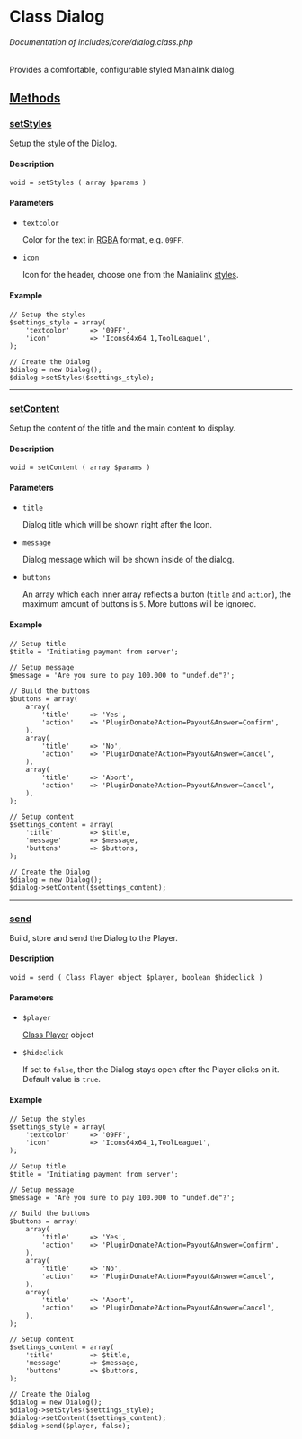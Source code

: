 # Class Dialog
###### Documentation of includes/core/dialog.class.php

Provides a comfortable, configurable styled Manialink dialog.



## [Methods](_#Methods)


### [setStyles](_#setStyles)
Setup the style of the Dialog.


#### Description
	void = setStyles ( array $params )


#### Parameters
*	`textcolor`

	Color for the text in [RGBA](http://en.wikipedia.org/wiki/RGBA_color_space) format, e.g. `09FF`.

*	`icon`

	Icon for the header, choose one from the Manialink [styles](maniaplanet:///:styles).


#### Example
	// Setup the styles
	$settings_style = array(
		'textcolor'		=> '09FF',
		'icon'			=> 'Icons64x64_1,ToolLeague1',
	);

	// Create the Dialog
	$dialog = new Dialog();
	$dialog->setStyles($settings_style);



***



### [setContent](_#setContent)
Setup the content of the title and the main content to display.


#### Description
	void = setContent ( array $params )


#### Parameters
*	`title`

	Dialog title which will be shown right after the Icon.

*	`message`

	Dialog message which will be shown inside of the dialog.

*	`buttons`

	An array which each inner array reflects a button (`title` and `action`), the maximum amount of buttons is `5`. More buttons will be ignored.


#### Example
	// Setup title
	$title = 'Initiating payment from server';

	// Setup message
	$message = 'Are you sure to pay 100.000 to "undef.de"?';

	// Build the buttons
	$buttons = array(
		array(
			'title'		=> 'Yes',
			'action'	=> 'PluginDonate?Action=Payout&Answer=Confirm',
		),
		array(
			'title'		=> 'No',
			'action'	=> 'PluginDonate?Action=Payout&Answer=Cancel',
		),
		array(
			'title'		=> 'Abort',
			'action'	=> 'PluginDonate?Action=Payout&Answer=Cancel',
		),
	);

	// Setup content
	$settings_content = array(
		'title'			=> $title,
		'message'		=> $message,
		'buttons'		=> $buttons,
	);

	// Create the Dialog
	$dialog = new Dialog();
	$dialog->setContent($settings_content);



***



### [send](_#send)
Build, store and send the Dialog to the Player.


#### Description
	void = send ( Class Player object $player, boolean $hideclick )


#### Parameters
*	`$player`

	[Class Player](/development/classes/player.php) object

*	`$hideclick`

	If set to `false`, then the Dialog stays open after the Player clicks on it.
	Default value is `true`.


#### Example
	// Setup the styles
	$settings_style = array(
		'textcolor'		=> '09FF',
		'icon'			=> 'Icons64x64_1,ToolLeague1',
	);

	// Setup title
	$title = 'Initiating payment from server';

	// Setup message
	$message = 'Are you sure to pay 100.000 to "undef.de"?';

	// Build the buttons
	$buttons = array(
		array(
			'title'		=> 'Yes',
			'action'	=> 'PluginDonate?Action=Payout&Answer=Confirm',
		),
		array(
			'title'		=> 'No',
			'action'	=> 'PluginDonate?Action=Payout&Answer=Cancel',
		),
		array(
			'title'		=> 'Abort',
			'action'	=> 'PluginDonate?Action=Payout&Answer=Cancel',
		),
	);

	// Setup content
	$settings_content = array(
		'title'			=> $title,
		'message'		=> $message,
		'buttons'		=> $buttons,
	);

	// Create the Dialog
	$dialog = new Dialog();
	$dialog->setStyles($settings_style);
	$dialog->setContent($settings_content);
	$dialog->send($player, false);
